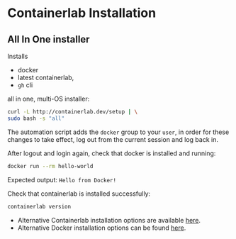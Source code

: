 # Containerlab Installation

## All In One installer

Installs

* docker
* latest containerlab,
* `gh` cli

all in one, multi-OS installer:

```bash
curl -L http://containerlab.dev/setup | \
sudo bash -s "all"
```

The automation script adds the `docker` group to your `user`, in order for these changes to take effect, log out from the current session and log back in.

After logout and login again, check that docker is installed and running:

```bash
docker run --rm hello-world
```

Expected output: `Hello from Docker!`

Check that containerlab is installed successfully:

```bash
containerlab version
```

* Alternative Containerlab installation options are available [here](https://containerlab.dev/install/).
* Alternative Docker installation options can be found [here](https://docs.docker.com/engine/install/).
